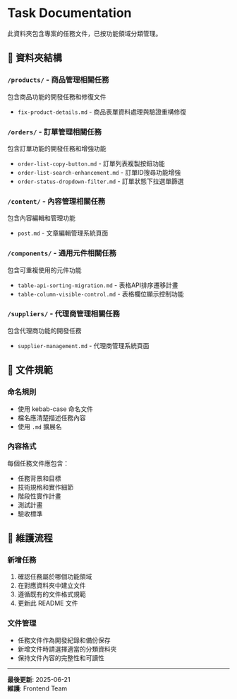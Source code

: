 # Task Documentation

此資料夾包含專案的任務文件，已按功能領域分類管理。

## 📁 資料夾結構

### `/products/` - 商品管理相關任務
包含商品功能的開發任務和修復文件
- `fix-product-details.md` - 商品表單資料處理與驗證重構修復

### `/orders/` - 訂單管理相關任務  
包含訂單功能的開發任務和增強功能
- `order-list-copy-button.md` - 訂單列表複製按鈕功能
- `order-list-search-enhancement.md` - 訂單ID搜尋功能增強
- `order-status-dropdown-filter.md` - 訂單狀態下拉選單篩選

### `/content/` - 內容管理相關任務
包含內容編輯和管理功能
- `post.md` - 文章編輯管理系統頁面

### `/components/` - 通用元件相關任務
包含可重複使用的元件功能
- `table-api-sorting-migration.md` - 表格API排序遷移計畫  
- `table-column-visible-control.md` - 表格欄位顯示控制功能

### `/suppliers/` - 代理商管理相關任務
包含代理商功能的開發任務
- `supplier-management.md` - 代理商管理系統頁面

## 📝 文件規範

### 命名規則
- 使用 kebab-case 命名文件
- 檔名應清楚描述任務內容
- 使用 `.md` 擴展名

### 內容格式
每個任務文件應包含：
- 任務背景和目標
- 技術規格和實作細節
- 階段性實作計畫
- 測試計畫
- 驗收標準

## 🔄 維護流程

### 新增任務
1. 確認任務屬於哪個功能領域
2. 在對應資料夾中建立文件
3. 遵循既有的文件格式規範
4. 更新此 README 文件

### 文件管理
- 任務文件作為開發紀錄和備份保存
- 新增文件時請選擇適當的分類資料夾
- 保持文件內容的完整性和可讀性

---

**最後更新**: 2025-06-21  
**維護**: Frontend Team
